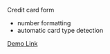 Credit card form

-   number formatting
-   automatic card type detection

<a target="_blanc" href="https://kosvoloshin.github.io/credit-card-form/build/index.html">Demo Link</a>
